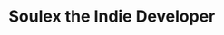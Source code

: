 # Soulex the Indie Developer

<a href="https://github.com/SoulexDev/SoulexDev.github.io/Launcher" target="_blank" />
